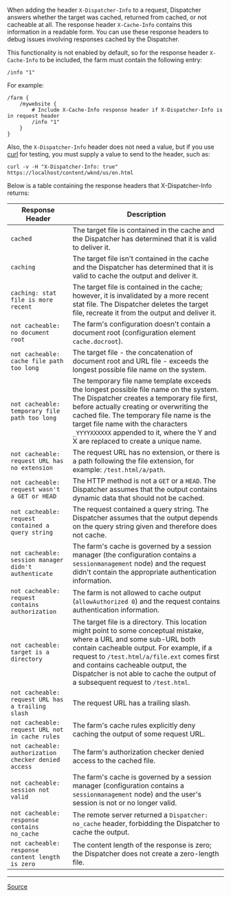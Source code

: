 When adding the header `X-Dispatcher-Info` to a request, Dispatcher answers whether the target was cached, returned from cached, or not cacheable at all. The response header `X-Cache-Info` contains this information in a readable form. You can use these response headers to debug issues involving responses cached by the Dispatcher.

This functionality is not enabled by default, so for the response header `X-Cache-Info` to be included, the farm must contain the following entry:

```
/info "1"
```

For example:

```
/farm {
    /mywebsite {
        # Include X-Cache-Info response header if X-Dispatcher-Info is in request header
        /info "1"
    }
}
```

Also, the `X-Dispatcher-Info` header does not need a value, but if you use [curl](https://curl.se) for testing, you must supply a value to send to the header, such as:

`curl -v -H "X-Dispatcher-Info: true" https://localhost/content/wknd/us/en.html`

Below is a table containing the response headers that X-Dispatcher-Info returns:

| Response Header                                      | Description                                                                                                                         |
|------------------------------------------------------|----------------------------------------------------------------------------------------------------------------------------------------------------------------------------------------------------------------------------------------------------------------------------------------------------------------------------------------------------------|
| `cached`                                             | The target file is contained in the cache and the Dispatcher has determined that it is valid to deliver it.                                                                                                                                                                                                                                              |
| `caching`                                            | The target file isn't contained in the cache and the Dispatcher has determined that it is valid to cache the output and deliver it.                                                                                                                                                                                                                      |
| `caching: stat file is more recent`                  | The target file is contained in the cache; however, it is invalidated by a more recent stat file. The Dispatcher deletes the target file, recreate it from the output and deliver it.                                                                                                                                                                    |
| `not cacheable: no document root`                    | The farm's configuration doesn't contain a document root (configuration element `cache.docroot`).                                                                                                                                                                                                                                                        |
| `not cacheable: cache file path too long`            | The target file - the concatenation of document root and URL file - exceeds the longest possible file name on the system.           |                                                                                                                                                                                                                    |
| `not cacheable: temporary file path too long`        | The temporary file name template exceeds the longest possible file name on the system. The Dispatcher creates a temporary file first, before actually creating or overwriting the cached file. The temporary file name is the target file name with the characters `_YYYYXXXXXX` appended to it, where the Y and X are replaced to create a unique name. |
| `not cacheable: request URL has no extension`        | The request URL has no extension, or there is a path following the file extension, for example: `/test.html/a/path`.                                                                                                                                                                                                                                     |
| `not cacheable: request wasn't a GET or HEAD`        | The HTTP method is not a `GET` or a `HEAD`. The Dispatcher assumes that the output contains dynamic data that should not be cached.                                                                                                                                                                                                                      |
| `not cacheable: request contained a query string`    | The request contained a query string. The Dispatcher assumes that the output depends on the query string given and therefore does not cache.                                                                                                                                                                                                             |
| `not cacheable: session manager didn't authenticate` | The farm's cache is governed by a session manager (the configuration contains a `sessionmanagement` node) and the request didn't contain the appropriate authentication information.                                                                                                                                                                     |
| `not cacheable: request contains authorization`      | The farm is not allowed to cache output (`allowAuthorized 0`) and the request contains authentication information.                                                                                                                                                                                                                                       |
| `not cacheable: target is a directory`               | The target file is a directory. This location might point to some conceptual mistake, where a URL and some sub-URL both contain cacheable output. For example, if a request to `/test.html/a/file.ext` comes first and contains cacheable output, the Dispatcher is not able to cache the output of a subsequent request to `/test.html`.                |
| `not cacheable: request URL has a trailing slash`    | The request URL has a trailing slash.                                                                                                                                                                                                                                                                                                                    |
| `not cacheable: request URL not in cache rules`      | The farm's cache rules explicitly deny caching the output of some request URL.                                                                                                                                                                                                                                                                           |
| `not cacheable: authorization checker denied access` | The farm's authorization checker denied access to the cached file.                                                                                                                                                                                                                                                                                       |
| `not cacheable: session not valid`                   | The farm's cache is governed by a session manager (configuration contains a `sessionmanagement` node) and the user's session is not or no longer valid.                                                                                                                                                                                                  |
| `not cacheable: response contains no_cache`          | The remote server returned a `Dispatcher: no_cache` header, forbidding the Dispatcher to cache the output.                                                                                                                                                                                                                                               |
| `not cacheable: response content length is zero`     | The content length of the response is zero; the Dispatcher does not create a zero-length file.                                                                                                                                                                                                                                                           |

---

[Source](https://experienceleague.adobe.com/docs/experience-manager-dispatcher/using/configuring/dispatcher-configuration.html?lang=en#debugging)
